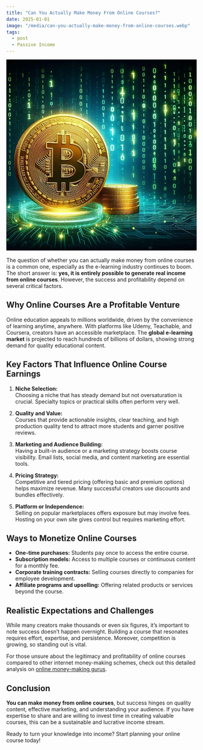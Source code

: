 ```yaml
---
title: "Can You Actually Make Money From Online Courses?"
date: 2025-01-01
image: "/media/can-you-actually-make-money-from-online-courses.webp"
tags:
  - post
  - Passive Income
---
```


![Can You Actually Make Money From Online Courses?](/media/can-you-actually-make-money-from-online-courses.webp)

The question of whether you can actually make money from online courses is a common one, especially as the e-learning industry continues to boom. The short answer is: **yes, it is entirely possible to generate real income from online courses**. However, the success and profitability depend on several critical factors.

## Why Online Courses Are a Profitable Venture

Online education appeals to millions worldwide, driven by the convenience of learning anytime, anywhere. With platforms like Udemy, Teachable, and Coursera, creators have an accessible marketplace. The **global e-learning market** is projected to reach hundreds of billions of dollars, showing strong demand for quality educational content.

## Key Factors That Influence Online Course Earnings

1. **Niche Selection:**  
   Choosing a niche that has steady demand but not oversaturation is crucial. Specialty topics or practical skills often perform very well.

2. **Quality and Value:**  
   Courses that provide actionable insights, clear teaching, and high production quality tend to attract more students and garner positive reviews.

3. **Marketing and Audience Building:**  
   Having a built-in audience or a marketing strategy boosts course visibility. Email lists, social media, and content marketing are essential tools.

4. **Pricing Strategy:**  
   Competitive and tiered pricing (offering basic and premium options) helps maximize revenue. Many successful creators use discounts and bundles effectively.

5. **Platform or Independence:**  
   Selling on popular marketplaces offers exposure but may involve fees. Hosting on your own site gives control but requires marketing effort.

## Ways to Monetize Online Courses

- **One-time purchases:** Students pay once to access the entire course.
- **Subscription models:** Access to multiple courses or continuous content for a monthly fee.
- **Corporate training contracts:** Selling courses directly to companies for employee development.
- **Affiliate programs and upselling:** Offering related products or services beyond the course.

## Realistic Expectations and Challenges

While many creators make thousands or even six figures, it’s important to note success doesn’t happen overnight. Building a course that resonates requires effort, expertise, and persistence. Moreover, competition is growing, so standing out is vital.

For those unsure about the legitimacy and profitability of online courses compared to other internet money-making schemes, check out this detailed analysis on [online money-making gurus](https://supertotallyawesome.com/posts/make-money-online-gurus/).

## Conclusion

**You can make money from online courses**, but success hinges on quality content, effective marketing, and understanding your audience. If you have expertise to share and are willing to invest time in creating valuable courses, this can be a sustainable and lucrative income stream.

Ready to turn your knowledge into income? Start planning your online course today!
